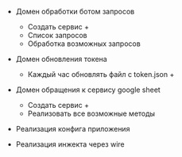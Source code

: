 * Домен обработки ботом запросов
    + Создать сервис +
    + Список запросов
    + Обработка возможных запросов

* Домен обновления токена
    + Каждый час обновлять файл с token.json +

* Домен обращения к сервису google sheet
    + Создать сервис +
    + Реализовать все возможные методы

* Реализация конфига приложения

* Реализация инжекта через wire